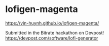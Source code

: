 # lofigen-magenta
https://vin-huynh.github.io/lofigen-magenta/

Submitted in the Bitrate hackathon on Devpost!
https://devpost.com/software/lofi-generator
